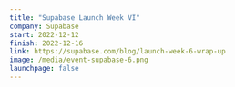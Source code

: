 ```yaml
---
title: "Supabase Launch Week VI"
company: Supabase
start: 2022-12-12
finish: 2022-12-16
link: https://supabase.com/blog/launch-week-6-wrap-up
image: /media/event-supabase-6.png
launchpage: false
---
```

